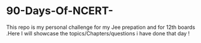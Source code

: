 # 90-Days-Of-NCERT-
This repo is my personal challenge for my Jee prepation and for 12th boards .Here I will showcase the topics/Chapters/questions i have done that day !
